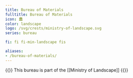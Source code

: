 ```yaml
---
title: Bureau of Materials
fulltitle: Bureau of Materials
icon: 🏛️
color: landscape
logo: /svg/crests/ministry-of-landscape.svg
series: bureau

fi: fi fi-min-landscape fis

aliases:
- /bureau-of-materials/
---
```

{{<note series>}}
 This bureau is part of the [[Ministry of Landscape]]
{{</note>}}